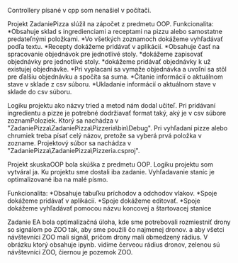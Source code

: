 Controllery písané v cpp som nenašiel v počítači.

Projekt ZadaniePizza slúžil na zápočet z predmetu OOP.
Funkcionalita:
*Obsahuje sklad s ingredienciami a receptami na pizzu alebo samostatne predateľnými položkami.
*Vo všetkých zoznamoch dokážeme vyhľadávať podľa textu.
*Recepty dokážeme pridávať v aplikácií.
*Obsahuje časť na spracovanie objednávok pre jednotlivé stoly.
*dokážeme zapisovať objednávky pre jednotlivé stoly.
*dokážeme pridávať objednávky k už existujej objednávke.
*Pri vyplacaní sa vymaže objednávka a uvoľní sa stôl pre ďalšiu objednávku a spočíta sa suma.
*Čítanie informácií o aktuálnom stave v sklade z csv súboru.
*Ukladanie informácií o aktuálnom stave v sklade do csv súboru.

Logiku projektu ako názvy tried a metod nám dodal učiteľ. Pri pridávaní ingredientu a pizze je potrebné dodržiavať format taký, aký je v csv súbore zoznamPoloziek. Ktorý sa nachádza v "ZadaniePizza\ZadaniePizza\Pizzeria\bin\Debug". Pri vyhľadaní pizze alebo chrumiek treba písať celý názov, pretože sa vyberá prvá položka v zozname. Projektový súbor sa nachádza v "ZadaniePizza\ZadaniePizza\Pizzeria.csproj".

Projekt skuskaOOP bola skúška z predmetu OOP. Logiku projektu som vytváral ja. Ku projektu sme dostali iba zadanie. Vyhľadavanie staníc je optimalizované iba na malé písmo.

Funkcionalita:
*Obsahuje tabuľku príchodov a odchodov vlakov.
*Spoje dokážeme pridávať v aplikácií.
*Spoje dokážeme editovať.
*Spoje dokážeme vyhľadávať pomocou názvu koncovej a štartovacej stanice


Zadanie EA bola optimalizačná úloha, kde sme potrebovali rozmiestniť drony so signálom po ZOO tak, aby sme použili čo najmenej dronov. a aby všetci návštevníci ZOO mali signál, pričom drony mali obmedzený rádius. V obrázku ktorý obsahuje ipynb. vidíme červeou rádius dronov, zelenou sú návštevníci ZOO, čiernou je pozemok ZOO.

